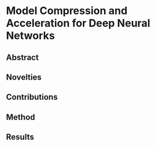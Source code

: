 # Model Compression and Acceleration for Deep Neural Networks

## Abstract

## Novelties

## Contributions

## Method

## Results
